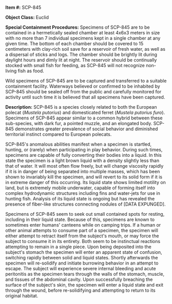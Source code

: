   
**Item #:** SCP-845

**Object Class:** Euclid

**Special Containment Procedures:** Specimens of SCP-845 are to be contained in a hermetically sealed chamber at least 4x6x3 meters in size with no more than 7 individual specimens kept in a single chamber at any given time. The bottom of each chamber should be covered to 15 centimeters with clay-rich soil save for a reservoir of fresh water, as well as a dispersal of sticks and logs. The chamber should be brightly lit during daylight hours and dimly lit at night. The reservoir should be continually stocked with small fish for feeding, as SCP-845 will not recognize non-living fish as food.

Wild specimens of SCP-845 are to be captured and transferred to a suitable containment facility. Waterways believed or confirmed to be inhabited by SCP-845 should be sealed off from the public and carefully monitored for activity until such time it is believed that all specimens have been captured.

**Description:** SCP-845 is a species closely related to both the European polecat (_Mustela putorius_) and domesticated ferret (_Mustela putorius furo_). Specimens of SCP-845 appear similar to a common hybrid between these sub-species, with dark fur, a pointed muzzle, and an elongated body. SCP-845 demonstrates greater prevalence of social behavior and diminished territorial instinct compared to European polecats.

SCP-845's anomalous abilities manifest when a specimen is startled, hunting, or (rarely) when participating in play behavior. During such times, specimens are capable of fully converting their bodies into a liquid. In this state the specimen is a light brown liquid with a density slightly less than that of water. It will most often flow freely, but will change viscosity rapidly if it is in danger of being separated into multiple masses, which has been shown to invariably kill the specimen, and will revert to its solid form if it is in extreme danger of this occurring. Its liquid state shows limited motility on land, but is extremely mobile underwater, capable of forming itself into complex hydrodynamic structures including fins and water-jets for use in hunting fish. Analysis of its liquid state is ongoing but has revealed the presence of fiber-like structures connecting nodules of \[DATA EXPUNGED\].

Specimens of SCP-845 seem to seek out small contained spots for resting, including in their liquid state. Because of this, specimens are known to sometimes enter humans' canteens while on camping trips. If a human or other animal attempts to consume part of a specimen, the specimen will either attempt to retract itself from the subject's mouth, or may force the subject to consume it in its entirety. Both seem to be instinctual reactions attempting to remain in a single piece. Upon being deposited into the subject's stomach the specimen will enter an apparent state of confusion, switching rapidly between solid and liquid states. Shortly afterwards the specimen will re-solidify and initiate burrowing behavior in an attempt to escape. The subject will experience severe internal bleeding and acute peritonitis as the specimen tears through the walls of the stomach, muscle, and tissues of the abdominal cavity. Upon successfully breaching the surface of the subject's skin, the specimen will enter a liquid state and exit through the wound, before re-solidifying and attempting to return to its original habitat.